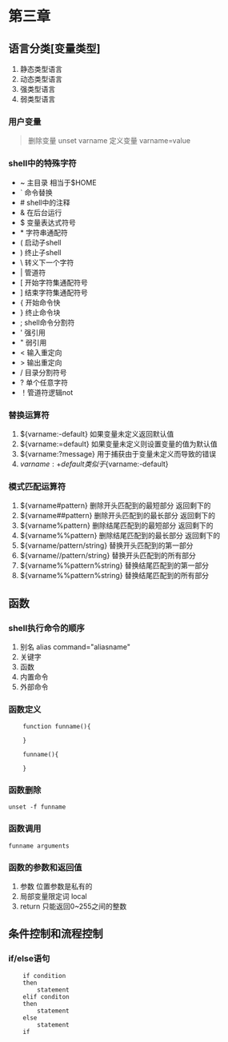# 第三章

## 语言分类[变量类型]
1. 静态类型语言
2. 动态类型语言
3. 强类型语言
4. 弱类型语言

### 用户变量
> 删除变量 unset varname
> 定义变量 varname=value


### shell中的特殊字符
- ~ 主目录 相当于$HOME
- ` 命令替换
- \# shell中的注释
- &  在后台运行
- $ 变量表达式符号
- \* 字符串通配符
- ( 启动子shell
- ) 终止子shell
- \\ 转义下一个字符
- | 管道符
- \[ 开始字符集通配符号
- \] 结束字符集通配符号
- { 开始命令快
- } 终止命令块
- ; shell命令分割符
- ' 强引用
- " 弱引用
- < 输入重定向
- \> 输出重定向
-  / 目录分割符号
-  ? 单个任意字符
-  ！管道符逻辑not

### 替换运算符
1. ${varname:-default} 如果变量未定义返回默认值
2. ${varname:=default} 如果变量未定义则设置变量的值为默认值
3. ${varname:?message} 用于捕获由于变量未定义而导致的错误
4. ${varname:+default} 类似于${varname:-default}

### 模式匹配运算符
1. ${varname#pattern}  删除开头匹配到的最短部分 返回剩下的
2. ${varname##pattern} 删除开头匹配到的最长部分 返回剩下的
3. ${varname%pattern}  删除结尾匹配到的最短部分 返回剩下的
4. ${varname%%pattern} 删除结尾匹配到的最长部分 返回剩下的
5. ${varname/pattern/string}  替换开头匹配到的第一部分
6. ${varname//pattern/string} 替换开头匹配到的所有部分
7. ${varname%%pattern%string} 替换结尾匹配到的第一部分
8. ${varname%%pattern%string} 替换结尾匹配到的所有部分

## 函数

### shell执行命令的顺序

1. 别名 alias command="aliasname"
2. 关键字
3. 函数
4. 内置命令
5. 外部命令

### 函数定义

```
    function funname(){

    }

    funname(){

    }
```

### 函数删除

```
unset -f funname
```

### 函数调用

```
funname arguments
```

### 函数的参数和返回值

1. 参数 位置参数是私有的
2. 局部变量限定词 local
3. return 只能返回0~255之间的整数

## 条件控制和流程控制

### if/else语句

```
    if condition
    then
        statement
    elif conditon 
    then 
        statement
    else
        statement
    if
```
